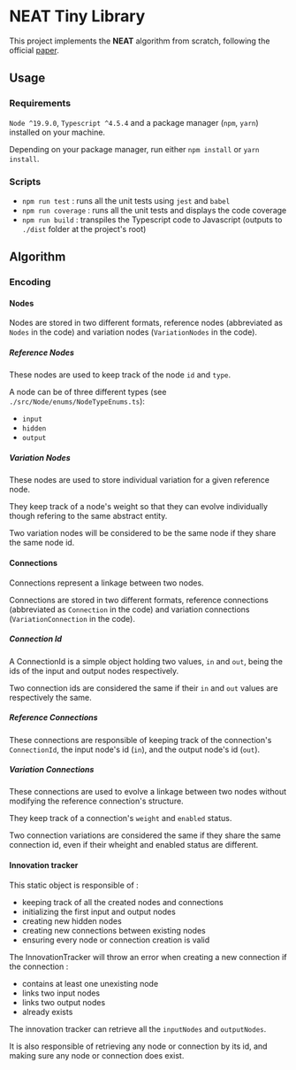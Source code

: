 # NEAT Tiny Library

This project implements the **NEAT** algorithm from scratch, following the official [paper](https://nn.cs.utexas.edu/downloads/papers/stanley.ec02.pdf).

## Usage

### Requirements

`Node ^19.9.0`, `Typescript ^4.5.4` and a package manager (`npm`, `yarn`) installed on your machine.

Depending on your package manager, run either `npm install` or `yarn install`.

### Scripts

- `npm run test` : runs all the unit tests using `jest` and `babel`
- `npm run coverage` : runs all the unit tests and displays the code coverage
- `npm run build` : transpiles the Typescript code to Javascript (outputs to `./dist` folder at the project's root)

## Algorithm

### Encoding

#### Nodes

Nodes are stored in two different formats, reference nodes (abbreviated as `Nodes` in the code) and variation nodes (`VariationNodes` in the code).

##### Reference Nodes

These nodes are used to keep track of the node `id` and `type`.

A node can be of three different types (see `./src/Node/enums/NodeTypeEnums.ts`):
- `input`
- `hidden`
- `output`

##### Variation Nodes

These nodes are used to store individual variation for a given reference node.

They keep track of a node's weight so that they can evolve individually though refering to the same abstract entity.

Two variation nodes will be considered to be the same node if they share the same node id.

#### Connections

Connections represent a linkage between two nodes.

Connections are stored in two different formats, reference connections (abbreviated as `Connection` in the code) and variation connections (`VariationConnection` in the code).

##### Connection Id

A ConnectionId is a simple object holding two values, `in` and `out`, being the ids of the input and output nodes respectively.

Two connection ids are considered the same if their `in` and `out` values are respectively the same.

##### Reference Connections

These connections are responsible of keeping track of the connection's `ConnectionId`, the input node's id (`in`), and the output node's id (`out`).

##### Variation Connections

These connections are used to evolve a linkage between two nodes without modifying the reference connection's structure.

They keep track of a connection's `weight` and `enabled` status.

Two connection variations are considered the same if they share the same connection id, even if their wheight and enabled status are different.

#### Innovation tracker

This static object is responsible of :
- keeping track of all the created nodes and connections
- initializing the first input and output nodes
- creating new hidden nodes
- creating new connections between existing nodes
- ensuring every node or connection creation is valid

The InnovationTracker will throw an error when creating a new connection if the connection :
- contains at least one unexisting node
- links two input nodes
- links two output nodes
- already exists

The innovation tracker can retrieve all the `inputNodes` and `outputNodes`.

It is also responsible of retrieving any node or connection by its id, and making sure any node or connection does exist.
